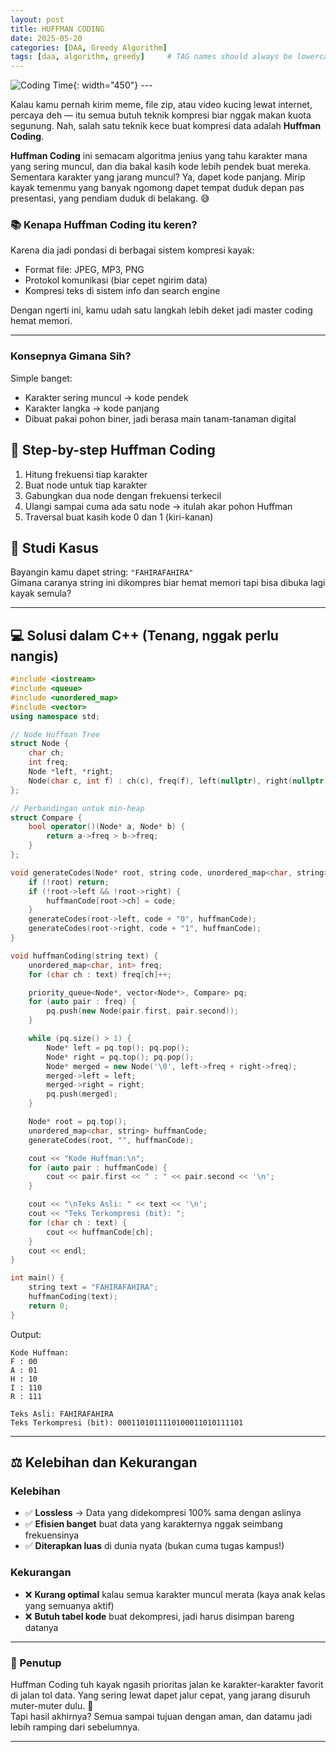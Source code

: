 ```yaml
---
layout: post
title: HUFFMAN CODING
date: 2025-05-20
categories: [DAA, Greedy Algorithm]
tags: [daa, algorithm, greedy]     # TAG names should always be lowercase
---
```


![Coding Time](https://upload-os-bbs.hoyolab.com/upload/2024/01/09/137652040/586aa1a23ffe39e6955e3d49bd0c59bc_6338591603245794027.jpg?x-oss-process=image%2Fresize%2Cs_1000%2Fauto-orient%2C0%2Finterlace%2C1%2Fformat%2Cwebp%2Fquality%2Cq_70){: width="450"}
_---_

Kalau kamu pernah kirim meme, file zip, atau video kucing lewat internet, percaya deh — itu semua butuh teknik kompresi biar nggak makan kuota segunung. Nah, salah satu teknik kece buat kompresi data adalah **Huffman Coding**.

**Huffman Coding** ini semacam algoritma jenius yang tahu karakter mana yang sering muncul, dan dia bakal kasih kode lebih pendek buat mereka. Sementara karakter yang jarang muncul? Ya, dapet kode panjang. Mirip kayak temenmu yang banyak ngomong dapet tempat duduk depan pas presentasi, yang pendiam duduk di belakang. 😅

### 📚 Kenapa Huffman Coding itu keren?

Karena dia jadi pondasi di berbagai sistem kompresi kayak:

- Format file: JPEG, MP3, PNG
- Protokol komunikasi (biar cepet ngirim data)
- Kompresi teks di sistem info dan search engine

Dengan ngerti ini, kamu udah satu langkah lebih deket jadi master coding hemat memori.

---

### Konsepnya Gimana Sih?

Simple banget:

- Karakter sering muncul → kode pendek
- Karakter langka → kode panjang
- Dibuat pakai pohon biner, jadi berasa main tanam-tanaman digital

## 🌱 Step-by-step Huffman Coding

1. Hitung frekuensi tiap karakter
2. Buat node untuk tiap karakter
3. Gabungkan dua node dengan frekuensi terkecil
4. Ulangi sampai cuma ada satu node → itulah akar pohon Huffman
5. Traversal buat kasih kode 0 dan 1 (kiri-kanan)

## 🎯 Studi Kasus

Bayangin kamu dapet string: `"FAHIRAFAHIRA"`  
Gimana caranya string ini dikompres biar hemat memori tapi bisa dibuka lagi kayak semula?

---

## 💻 Solusi dalam C++ (Tenang, nggak perlu nangis)

```cpp
#include <iostream>
#include <queue>
#include <unordered_map>
#include <vector>
using namespace std;

// Node Huffman Tree
struct Node {
    char ch;
    int freq;
    Node *left, *right;
    Node(char c, int f) : ch(c), freq(f), left(nullptr), right(nullptr) {}
};

// Perbandingan untuk min-heap
struct Compare {
    bool operator()(Node* a, Node* b) {
        return a->freq > b->freq;
    }
};

void generateCodes(Node* root, string code, unordered_map<char, string>& huffmanCode) {
    if (!root) return;
    if (!root->left && !root->right) {
        huffmanCode[root->ch] = code;
    }
    generateCodes(root->left, code + "0", huffmanCode);
    generateCodes(root->right, code + "1", huffmanCode);
}

void huffmanCoding(string text) {
    unordered_map<char, int> freq;
    for (char ch : text) freq[ch]++;

    priority_queue<Node*, vector<Node*>, Compare> pq;
    for (auto pair : freq) {
        pq.push(new Node(pair.first, pair.second));
    }

    while (pq.size() > 1) {
        Node* left = pq.top(); pq.pop();
        Node* right = pq.top(); pq.pop();
        Node* merged = new Node('\0', left->freq + right->freq);
        merged->left = left;
        merged->right = right;
        pq.push(merged);
    }

    Node* root = pq.top();
    unordered_map<char, string> huffmanCode;
    generateCodes(root, "", huffmanCode);

    cout << "Kode Huffman:\n";
    for (auto pair : huffmanCode) {
        cout << pair.first << " : " << pair.second << '\n';
    }

    cout << "\nTeks Asli: " << text << '\n';
    cout << "Teks Terkompresi (bit): ";
    for (char ch : text) {
        cout << huffmanCode[ch];
    }
    cout << endl;
}

int main() {
    string text = "FAHIRAFAHIRA";
    huffmanCoding(text);
    return 0;
}
```

Output:
```
Kode Huffman:
F : 00
A : 01
H : 10
I : 110
R : 111

Teks Asli: FAHIRAFAHIRA
Teks Terkompresi (bit): 0001101011110100011010111101
```

---

## ⚖️ Kelebihan dan Kekurangan

### Kelebihan
- ✅ **Lossless** → Data yang didekompresi 100% sama dengan aslinya
- ✅ **Efisien banget** buat data yang karakternya nggak seimbang frekuensinya
- ✅ **Diterapkan luas** di dunia nyata (bukan cuma tugas kampus!)

### Kekurangan
- ❌ **Kurang optimal** kalau semua karakter muncul merata (kaya anak kelas yang semuanya aktif)
- ❌ **Butuh tabel kode** buat dekompresi, jadi harus disimpan bareng datanya

---

### 💬 Penutup

Huffman Coding tuh kayak ngasih prioritas jalan ke karakter-karakter favorit di jalan tol data. Yang sering lewat dapet jalur cepat, yang jarang disuruh muter-muter dulu. 🤭  
Tapi hasil akhirnya? Semua sampai tujuan dengan aman, dan datamu jadi lebih ramping dari sebelumnya.

---
